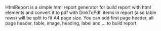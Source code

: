 HtmlReport is a simple html report generator for build report with html elements and convert it to pdf with DinkToPdf.
items in report (also table rows) will be split to fit A4 page size.
You can add first page header, all page header, table, image, heading, label and ... to build report
